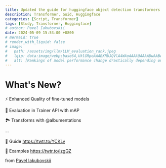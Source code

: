 ```yaml
---
title: Updated the guide for huggingface object detection transformers
description: Transformer, Guid, Huggingface
categories: [Script, Transformer]
tags: [Study, Transformer, Huggingface]
# author: Pavel Iakubovskii
date: 2024-05-09 15:53:00 +0800
# mermaid: true
# render_with_liquid: false
# image:
#   path: /assets/img/llm/LLM_evaluation_rank.jpeg
#   lqip: data:image/webp;base64,UklGRpoAAABXRUJQVlA4WAoAAAAQAAAADwAABwAAQUxQSDIAAAARL0AmbZurmr57yyIiqE8oiG0bejIYEQTgqiDA9vqnsUSI6H+oAERp2HZ65qP/VIAWAFZQOCBCAAAA8AEAnQEqEAAIAAVAfCWkAALp8sF8rgRgAP7o9FDvMCkMde9PK7euH5M1m6VWoDXf2FkP3BqV0ZYbO6NA/VFIAAAA
#   alt: [Rankings of model performance change drastically depending on which LLM is used as the judge on KILT-NQ]
---
```



# What's New?

⚡ Enhanced Quality of fine-tuned models

🎯 Evaluation in Trainer API with mAP 

🏞 Transforms with @albumentations


--

📖 Guide <https://twtr.to/YCKLv>


👀 Examples <https://twtr.to/izgGZ>


from [Pavel Iakubovskii](https://twitter.com/qubvel1)